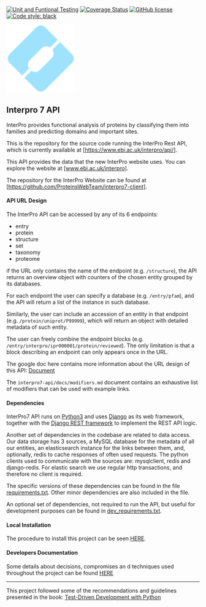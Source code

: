 
[![Unit and Funtional Testing](https://github.com/ProteinsWebTeam/interpro7-api/workflows/Unit%20and%20Funtional%20Testing/badge.svg)](https://github.com/ProteinsWebTeam/interpro7-api/actions?query=workflow%3A%22Unit+and+Funtional+Testing%22)
[![Coverage Status](https://coveralls.io/repos/github/ProteinsWebTeam/interpro7-api/badge.svg?branch=master)](https://coveralls.io/github/ProteinsWebTeam/interpro7-api?branch=master)
[![GitHub license](https://img.shields.io/badge/license-apache-blue.svg)](https://github.com/ProteinsWebTeam/interpro7-api/blob/master/LICENSE)
[![Code style: black](https://img.shields.io/badge/code%20style-black-000000.svg)](https://github.com/ambv/black)

![Logo InterPro7](https://raw.githubusercontent.com/ProteinsWebTeam/interpro7-api/master/webfront/static/logo_178x178.png  "Logo InterPro7")

## Interpro 7 API

InterPro provides functional analysis of proteins by classifying them into families and predicting domains and important sites. 

This is the repository for the source code running the InterPro Rest API, which is currently available at [https://www.ebi.ac.uk/interpro/api/].

This API provides the data that the new InterPro website uses. You can explore the website at [www.ebi.ac.uk/interpro].

The repository for the InterPro Website can be found at [https://github.com/ProteinsWebTeam/interpro7-client].


#### API URL Design

The InterPro API can be accessed by any of its 6 endpoints: 

* entry
* protein
* structure
* set
* taxonomy
* proteome



if the URL only contains the name of the endpoint (e.g. `/structure`), the API returns an overview object with counters of the chosen entity grouped by its databases. 

For each endpoint the user can specify a database (e.g. `/entry/pfam`), and the API will return a list of the instance in such database.

Similarly, the user can include an accession of an entity in that endpoint (e.g. `/protein/uniprot/P99999`), which will return an object with detailed metadata of such entity. 

The user can freely combine the endpoint blocks (e.g. `/entry/interpro/ipr000001/protein/reviewed`). The only limitation is that a block describing an endpoint can only appears once in the URL. 

The google doc here contains more information about the URL design of this API: [Document](https://docs.google.com/document/d/1JkZAkGI6KjZdqwJFXYlTFPna82p68vom_CojYYaTAR0/edit?usp=sharing)

The `interpro7-api/docs/modifiers.md` document contains an exhaustive list of modifiers that can be used with example links. 


#### Dependencies

InterPro7 API runs on [Python3](https://docs.python.org/3/) and uses [Django](https://www.djangoproject.com/) as its web framework, 
together with the [Django REST framework](http://www.django-rest-framework.org/) to implement the REST API logic.

Another set of dependencies in the codebase are related to data access. Our data storage has 3 sources, a MySQL database for the metadata of all our entities, an elasticsearch instance for the links between them, and, optionally, redis to cache responses of often used requests.
The python clients used to communicate with the sources are: mysqlclient, redis and django-redis. For elastic search we use regular http transactions, and therefore no client is required.

The specific versions of these dependencies can be found in the file [requirements.txt](https://github.com/ProteinsWebTeam/interpro7-api/blob/master/requirements.txt). Other minor dependencies are also included in the file.

An optional set of dependencies, not required to run the API, but useful for development purposes can be found in [dev_requirements.txt](https://github.com/ProteinsWebTeam/interpro7-api/blob/master/dev_requirements.txt).


#### Local Installation

The procedure to install this project can be seen [HERE](deploy_tools/README.md).

#### Developers Documentation

Some details about decisions, compromises an d techniques used throughout the project can be found [HERE](./webfront/README.md)

---
This project followed some of the recommendations and guidelines presented in the book:
[Test-Driven Development with Python](http://www.obeythetestinggoat.com/)
